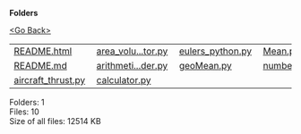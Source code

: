 **Folders**

[&lt;Go Back&gt;](../right.html)

  

<table><tbody><tr class="odd"><td><a href="README.html">README.html</a> </td><td><a href="area_volume_calculator.py">area_volu...tor.py</a> </td><td><a href="eulers_python.py">eulers_python.py</a> </td><td><a href="Mean.py">Mean.py</a> </td></tr><tr class="even"><td><a href="README.md">README.md</a> </td><td><a href="arithmetic_progression_builder.py">arithmeti...der.py</a> </td><td><a href="geoMean.py">geoMean.py</a> </td><td><a href="number_lesser_greater.py">number_le...ter.py</a> </td></tr><tr class="odd"><td><a href="aircraft_thrust.py">aircraft_thrust.py</a> </td><td><a href="calculator.py">calculator.py</a> </td><td></td><td></td></tr></tbody></table>

Folders: 1  
Files: 10  
Size of all files: 12514 KB
